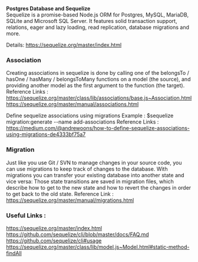**Postgres Database and Sequelize**\
Sequelize is a promise-based Node.js ORM for Postgres, MySQL, MariaDB, SQLite and Microsoft SQL Server. It features solid transaction support, relations, eager and lazy loading, read replication, database migrations and more.

Details: https://sequelize.org/master/index.html

### Association

Creating associations in sequelize is done by calling one of the belongsTo / hasOne / hasMany / belongsToMany functions on a model (the source), and providing another model as the first argument to the function (the target).
Reference Links :
https://sequelize.org/master/class/lib/associations/base.js~Association.html
https://sequelize.org/master/manual/associations.html

Define sequelize associations using migrations
Example : \$sequelize migration:generate --name add-associations
Reference Links :
https://medium.com/@andrewoons/how-to-define-sequelize-associations-using-migrations-de4333bf75a7

### Migration

Just like you use Git / SVN to manage changes in your source code, you can use migrations to keep track of changes to the database.
With migrations you can transfer your existing database into another state and vice versa: Those state transitions are saved in migration files, which describe how to get to the new state and how to revert the changes in order to get back to the old state.
Reference Link :
https://sequelize.org/master/manual/migrations.html

### Useful Links :

https://sequelize.org/master/index.html
https://github.com/sequelize/cli/blob/master/docs/FAQ.md
https://github.com/sequelize/cli#usage
https://sequelize.org/master/class/lib/model.js~Model.html#static-method-findAll
